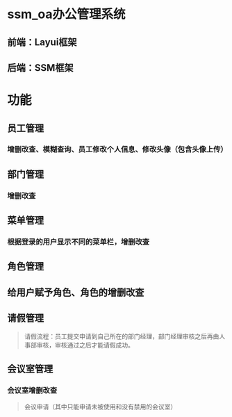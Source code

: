 # ssm_oa办公管理系统
## 前端：Layui框架
## 后端：SSM框架

# 功能
## 员工管理
### 增删改查、模糊查询、员工修改个人信息、修改头像（包含头像上传）
## 部门管理
### 增删改查
## 菜单管理
### 根据登录的用户显示不同的菜单栏，增删改查
## 角色管理
## 给用户赋予角色、角色的增删改查
## 请假管理
> 请假流程：员工提交申请到自己所在的部门经理，部门经理审核之后再由人事部审核，审核通过之后才能请假成功。
## 会议室管理
### 会议室增删改查
> 会议申请（其中只能申请未被使用和没有禁用的会议室）
